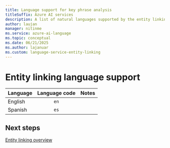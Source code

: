 ```yaml
---
title: Language support for key phrase analysis
titleSuffix: Azure AI services
description: A list of natural languages supported by the entity linking API
author: laujan
manager: nitinme
ms.service: azure-ai-language
ms.topic: conceptual
ms.date: 06/21/2025
ms.author: lajanuar
ms.custom: language-service-entity-linking
---
```


# Entity linking language support 

| Language | Language code | Notes |
|:---------|:-------------:|:-----:|
| English  |     `en`      |      |
| Spanish  |     `es`      |      |

## Next steps

[Entity linking overview](overview.md)
